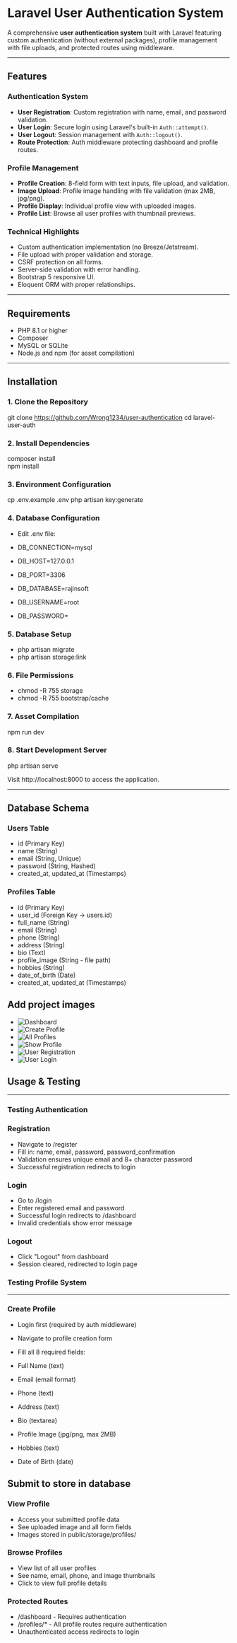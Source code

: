 # Laravel User Authentication System

A comprehensive **user authentication system** built with Laravel featuring custom authentication (without external packages), profile management with file uploads, and protected routes using middleware.

---

## Features

### Authentication System
- **User Registration**: Custom registration with name, email, and password validation.
- **User Login**: Secure login using Laravel's built-in `Auth::attempt()`.
- **User Logout**: Session management with `Auth::logout()`.
- **Route Protection**: Auth middleware protecting dashboard and profile routes.

### Profile Management
- **Profile Creation**: 8-field form with text inputs, file upload, and validation.
- **Image Upload**: Profile image handling with file validation (max 2MB, jpg/png).
- **Profile Display**: Individual profile view with uploaded images.
- **Profile List**: Browse all user profiles with thumbnail previews.

### Technical Highlights
- Custom authentication implementation (no Breeze/Jetstream).
- File upload with proper validation and storage.
- CSRF protection on all forms.
- Server-side validation with error handling.
- Bootstrap 5 responsive UI.
- Eloquent ORM with proper relationships.

---

## Requirements

- PHP 8.1 or higher
- Composer
- MySQL or SQLite
- Node.js and npm (for asset compilation)

---

## Installation

### 1. Clone the Repository
git clone <https://github.com/Wrong1234/user-authentication>
cd laravel-user-auth

### 2. Install Dependencies
composer install   
npm install       

### 3. Environment Configuration
cp .env.example .env
php artisan key:generate

### 4. Database Configuration

- Edit .env file:

- DB_CONNECTION=mysql
- DB_HOST=127.0.0.1
- DB_PORT=3306
- DB_DATABASE=rajinsoft
- DB_USERNAME=root
- DB_PASSWORD=

### 5. Database Setup
- php artisan migrate
- php artisan storage:link

### 6. File Permissions
- chmod -R 755 storage
- chmod -R 755 bootstrap/cache

### 7. Asset Compilation
npm run dev       

### 8. Start Development Server
php artisan serve


Visit http://localhost:8000 to access the application.


---
## Database Schema
### Users Table

- id (Primary Key)
- name (String)
- email (String, Unique)
- password (String, Hashed)
- created_at, updated_at (Timestamps)

### Profiles Table

- id (Primary Key)
- user_id (Foreign Key → users.id)
- full_name (String)
- email (String)
- phone (String)
- address (String)
- bio (Text)
- profile_image (String - file path)
- hobbies (String)
- date_of_birth (Date)
- created_at, updated_at (Timestamps)
## Add project images
- ![Dashboard](https://github.com/Wrong1234/user-authentication/blob/c34a23da63b206e100351b90e9aee67be1a1a16f/public/images/Laravel%20-%20Google%20Chrome%208_14_2025%2011_41_40%20AM.png) 
- ![Create Profile](https://github.com/Wrong1234/user-authentication/blob/c34a23da63b206e100351b90e9aee67be1a1a16f/public/images/Laravel%20-%20Google%20Chrome%208_14_2025%2011_42_14%20AM.png)
- ![All Profiles](https://github.com/Wrong1234/user-authentication/blob/c34a23da63b206e100351b90e9aee67be1a1a16f/public/images/Laravel%20-%20Google%20Chrome%208_14_2025%2011_42_25%20AM.png)
- ![Show Profile](https://github.com/Wrong1234/user-authentication/blob/c34a23da63b206e100351b90e9aee67be1a1a16f/public/images/Laravel%20-%20Google%20Chrome%208_14_2025%2011_42_37%20AM.png)
- ![User Registration](https://github.com/Wrong1234/user-authentication/blob/c34a23da63b206e100351b90e9aee67be1a1a16f/public/images/Laravel%20-%20Google%20Chrome%208_14_2025%2011_43_03%20AM.png)
- ![User Login](https://github.com/Wrong1234/user-authentication/blob/c34a23da63b206e100351b90e9aee67be1a1a16f/public/images/Laravel%20-%20Google%20Chrome%208_14_2025%2011_43_12%20AM.png)
## Usage & Testing
---
### Testing Authentication

### Registration

- Navigate to /register
- Fill in: name, email, password, password_confirmation
- Validation ensures unique email and 8+ character password
- Successful registration redirects to login


### Login

- Go to /login
- Enter registered email and password
- Successful login redirects to /dashboard
- Invalid credentials show error message


### Logout

- Click "Logout" from dashboard
- Session cleared, redirected to login page



### Testing Profile System
---
### Create Profile

- Login first (required by auth middleware)
- Navigate to profile creation form
- Fill all 8 required fields:

- Full Name (text)
- Email (email format)
- Phone (text)
- Address (text)
- Bio (textarea)
- Profile Image (jpg/png, max 2MB)
- Hobbies (text)
- Date of Birth (date)


## Submit to store in database


### View Profile

- Access your submitted profile data
- See uploaded image and all form fields
- Images stored in public/storage/profiles/


### Browse Profiles

- View list of all user profiles
- See name, email, phone, and image thumbnails
- Click to view full profile details



### Protected Routes

- /dashboard - Requires authentication
- /profiles/* - All profile routes require authentication
- Unauthenticated access redirects to login
